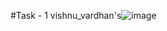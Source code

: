 #Task - 1
vishnu_vardhan's![image](https://github.com/user-attachments/assets/e640ffa3-8e8f-42e5-bb25-14cd343de530)
